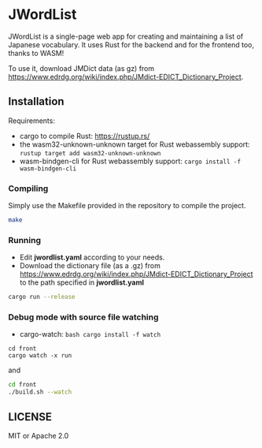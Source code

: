 # JWordList

JWordList is a single-page web app for creating and maintaining a list of Japanese vocabulary. It uses Rust for the backend and for the frontend too, thanks to WASM!

To use it, download JMDict data (as gz) from https://www.edrdg.org/wiki/index.php/JMdict-EDICT_Dictionary_Project.

## Installation

Requirements:
* cargo to compile Rust: https://rustup.rs/
* the wasm32-unknown-unknown target for Rust webassembly support: `rustup target add wasm32-unknown-unknown`
* wasm-bindgen-cli for Rust webassembly support: `cargo install -f wasm-bindgen-cli`

### Compiling

Simply use the Makefile provided in the repository to compile the project.

```bash
make
```

### Running

* Edit **jwordlist.yaml** according to your needs.
* Download the dictionary file (as a .gz) from https://www.edrdg.org/wiki/index.php/JMdict-EDICT_Dictionary_Project to the path specified in **jwordlist.yaml**

```bash
cargo run --release
```

### Debug mode with source file watching

* cargo-watch: `bash cargo install -f watch`

```
cd front
cargo watch -x run
```
and
```bash
cd front
./build.sh --watch
```

## LICENSE

MIT or Apache 2.0